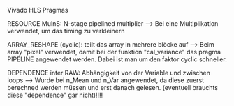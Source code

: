 Vivado HLS Pragmas

RESOURCE MulnS: N-stage pipelined multiplier
	--> Bei eine Multiplikation verwendet, um das timing zu verkleinern

ARRAY_RESHAPE (cyclic): teilt das array in mehrere blöcke auf
	--> Beim array "pixel" verwendet, damit bei der funktion "cal_variance" das pragma PIPELINE angewendet werden. Dabei ist man um den faktor cyclic schneller.

DEPENDENCE inter RAW: Abhängigkeit von der Variable und zwischen loops
	--> Wurde bei n_Mean und n_Var angewendet, da diese zuerst berechned werden müssen und erst danach gelesen.
	(eventuell brauchts diese "dependence" gar nicht)!!!!
